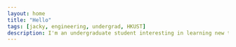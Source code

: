 ```yaml
---
layout: home
title: "Hello"
tags: [jacky, engineering, undergrad, HKUST]
description: I'm an undergraduate student interesting in learning new things.
---
```


